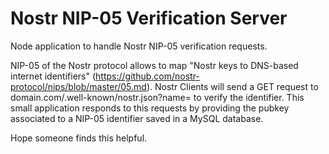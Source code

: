 # Nostr NIP-05 Verification Server
 
Node application to handle Nostr NIP-05 verification requests.

NIP-05 of the Nostr protocol allows to map "Nostr keys to DNS-based internet identifiers" (https://github.com/nostr-protocol/nips/blob/master/05.md). Nostr Clients will send a GET request to domain.com/.well-known/nostr.json?name=<name> to verify the identifier. This small application responds to this requests by providing the pubkey associated to a NIP-05 identifier saved in a MySQL database.

Hope someone finds this helpful.
